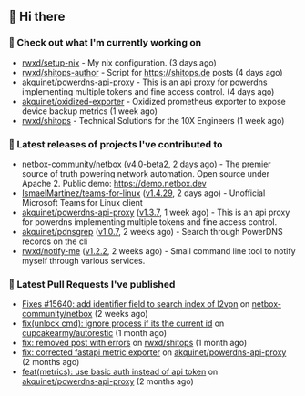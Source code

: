 ## 👋 Hi there

### 👷 Check out what I'm currently working on


- [rwxd/setup-nix](https://github.com/rwxd/setup-nix) - My nix configuration. (3 days ago)
- [rwxd/shitops-author](https://github.com/rwxd/shitops-author) - Script for https://shitops.de posts (4 days ago)
- [akquinet/powerdns-api-proxy](https://github.com/akquinet/powerdns-api-proxy) - This is an api proxy for powerdns implementing multiple tokens and fine access control. (4 days ago)
- [akquinet/oxidized-exporter](https://github.com/akquinet/oxidized-exporter) - Oxidized prometheus exporter to expose device backup metrics (1 week ago)
- [rwxd/shitops](https://github.com/rwxd/shitops) - Technical Solutions for the 10X Engineers (1 week ago)

### 🔭 Latest releases of projects I've contributed to


- [netbox-community/netbox](https://github.com/netbox-community/netbox) ([v4.0-beta2](https://github.com/netbox-community/netbox/releases/tag/v4.0-beta2), 2 days ago) - The premier source of truth powering network automation. Open source under Apache 2. Public demo: https://demo.netbox.dev
- [IsmaelMartinez/teams-for-linux](https://github.com/IsmaelMartinez/teams-for-linux) ([v1.4.29](https://github.com/IsmaelMartinez/teams-for-linux/releases/tag/v1.4.29), 2 days ago) - Unofficial Microsoft Teams for Linux client
- [akquinet/powerdns-api-proxy](https://github.com/akquinet/powerdns-api-proxy) ([v1.3.7](https://github.com/akquinet/powerdns-api-proxy/releases/tag/v1.3.7), 1 week ago) - This is an api proxy for powerdns implementing multiple tokens and fine access control.
- [akquinet/pdnsgrep](https://github.com/akquinet/pdnsgrep) ([v1.0.7](https://github.com/akquinet/pdnsgrep/releases/tag/v1.0.7), 2 weeks ago) - Search through PowerDNS records on the cli
- [rwxd/notify-me](https://github.com/rwxd/notify-me) ([v1.2.2](https://github.com/rwxd/notify-me/releases/tag/v1.2.2), 2 weeks ago) - Small command line tool to notify myself through various services.

### 🔨 Latest Pull Requests I've published


- [Fixes #15640: add identifier field to search index of l2vpn](https://github.com/netbox-community/netbox/pull/15673) on [netbox-community/netbox](https://github.com/netbox-community/netbox) (2 weeks ago)
- [fix(unlock cmd): ignore process if its the current id](https://github.com/cupcakearmy/autorestic/pull/360) on [cupcakearmy/autorestic](https://github.com/cupcakearmy/autorestic) (1 month ago)
- [fix: removed post with errors](https://github.com/rwxd/shitops/pull/7) on [rwxd/shitops](https://github.com/rwxd/shitops) (1 month ago)
- [fix: corrected fastapi metric exporter](https://github.com/akquinet/powerdns-api-proxy/pull/37) on [akquinet/powerdns-api-proxy](https://github.com/akquinet/powerdns-api-proxy) (2 months ago)
- [feat(metrics): use basic auth instead of api token](https://github.com/akquinet/powerdns-api-proxy/pull/36) on [akquinet/powerdns-api-proxy](https://github.com/akquinet/powerdns-api-proxy) (2 months ago)
